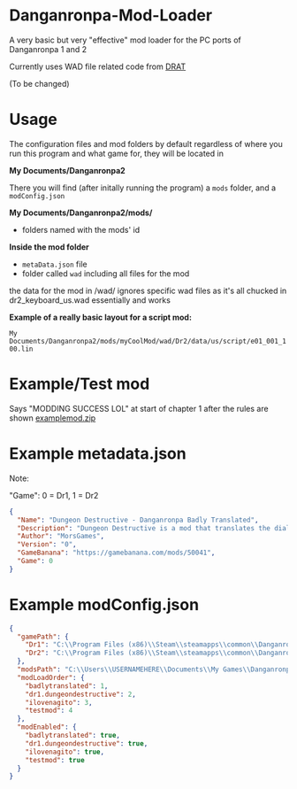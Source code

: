 # Danganronpa-Mod-Loader
A very basic but very "effective" mod loader for the PC ports of Danganronpa 1 and 2

Currently uses WAD file related code from [DRAT](https://github.com/Liquid-S/Danganronpa-Another-Tool)

(To be changed)
# Usage
The configuration files and mod folders by default regardless of where you run this program and what game for, they will be located in 

**My Documents/Danganronpa2**

There you will find (after initally running the program) a ```mods``` folder, and a ```modConfig.json```

**My Documents/Danganronpa2/mods/**
+ folders named with the mods' id

**Inside the mod folder**
+ ```metaData.json``` file
+ folder called ```wad``` including all files for the mod

the data for the mod in /wad/ ignores specific wad files as it's all chucked in dr2_keyboard_us.wad essentially and works

**Example of a really basic layout for a script mod:**

```My Documents/Danganronpa2/mods/myCoolMod/wad/Dr2/data/us/script/e01_001_100.lin```

# Example/Test mod
Says "MODDING SUCCESS LOL" at start of chapter 1 after the rules are shown 
[examplemod.zip](https://github.com/morgana-x/Danganronpa-Mod-Loader/files/13465654/examplemod.zip)

# Example metadata.json
Note: 

"Game": 0 = Dr1, 1 = Dr2

```json
{
  "Name": "Dungeon Destructive - Danganronpa Badly Translated",
  "Description": "Dungeon Destructive is a mod that translates the dialogue from the first 2 chapters of the game into random languages 10 times in a row to come up with funny results.",
  "Author": "MorsGames",
  "Version": "0",
  "GameBanana": "https://gamebanana.com/mods/50041",
  "Game": 0
}
```

# Example modConfig.json
```json
{
  "gamePath": {
    "Dr1": "C:\\Program Files (x86)\\Steam\\steamapps\\common\\Danganronpa Trigger Happy Havoc",
    "Dr2": "C:\\Program Files (x86)\\Steam\\steamapps\\common\\Danganronpa 2 Goodbye Despair"
  },
  "modsPath": "C:\\Users\\USERNAMEHERE\\Documents\\My Games\\Danganronpa2\\mods",
  "modLoadOrder": {
    "badlytranslated": 1,
    "dr1.dungeondestructive": 2,
    "ilovenagito": 3,
    "testmod": 4
  },
  "modEnabled": {
    "badlytranslated": true,
    "dr1.dungeondestructive": true,
    "ilovenagito": true,
    "testmod": true
  }
}
```

